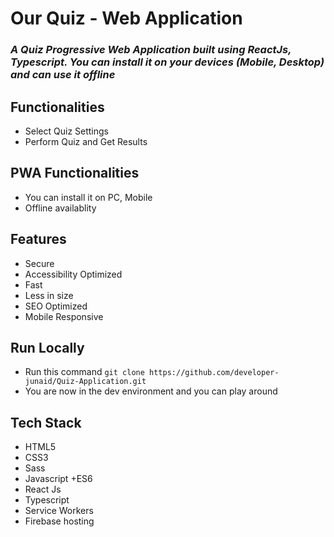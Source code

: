 # Our Quiz - Web Application

### _A Quiz Progressive Web Application built using ReactJs, Typescript. You can install it on your devices (Mobile, Desktop) and can use it offline_

## Functionalities

- Select Quiz Settings
- Perform Quiz and Get Results

## PWA Functionalities

- You can install it on PC, Mobile
- Offline availablity

## Features

- Secure
- Accessibility Optimized
- Fast
- Less in size
- SEO Optimized
- Mobile Responsive

## Run Locally

- Run this command `git clone https://github.com/developer-junaid/Quiz-Application.git`
- You are now in the dev environment and you can play around

## Tech Stack

- HTML5
- CSS3
- Sass
- Javascript +ES6
- React Js
- Typescript
- Service Workers
- Firebase hosting
